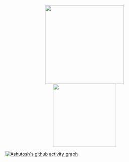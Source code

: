 <p align="center">
  <img width="250" height="250" src="https://media.tenor.com/N5fU8iyU9F4AAAAi/shigure-ui-dance.gif">
<!--   <img width="55" height="55" src="https://github.githubassets.com/assets/mona-loading-dark-7701a7b97370.gif"> -->
  <br>  
  <a href="https://github.com/kangangga">
    <img height=200 align="center" src="https://github-readme-stats.vercel.app/api?username=kangangga&show_icons=true&theme=tokyonight&rank_icon=github" />
  </a>
</p>

[![Ashutosh's github activity graph](https://github-readme-activity-graph.vercel.app/graph?username=kangangga&theme=tokyo-night)](#)
